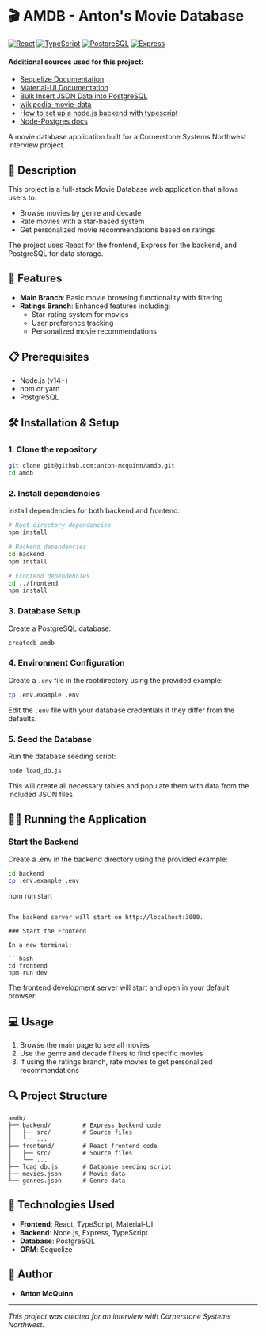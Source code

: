 # 🎬 AMDB - Anton's Movie Database

[![React](https://img.shields.io/badge/React-20232A?style=for-the-badge&logo=react&logoColor=61DAFB)](https://reactjs.org/)
[![TypeScript](https://img.shields.io/badge/TypeScript-007ACC?style=for-the-badge&logo=typescript&logoColor=white)](https://www.typescriptlang.org/)
[![PostgreSQL](https://img.shields.io/badge/PostgreSQL-316192?style=for-the-badge&logo=postgresql&logoColor=white)](https://www.postgresql.org/)
[![Express](https://img.shields.io/badge/Express-000000?style=for-the-badge&logo=express&logoColor=white)](https://expressjs.com/)

#### Additional sources used for this project:
- [Sequelize Documentation](https://sequelize.org/)
- [Material-UI Documentation](https://mui.com/)
- [Bulk Insert JSON Data into PostgreSQL](https://dev.to/yugabyte/bulk-loading-data-in-postgresql-with-nodejs-and-sequelize-1bn7)
- [wikipedia-movie-data](https://github.com/prust/wikipedia-movie-data?tab=readme-ov-file)
- [How to set up a node.js backend with typescript](https://dev.to/sulistef/how-to-set-up-a-nodejs-backend-using-expressjs-and-typescript-1655)
- [Node-Postgres docs](https://node-postgres.com/apis/pool)


A movie database application built for a Cornerstone Systems Northwest interview project.

## 📝 Description

This project is a full-stack Movie Database web application that allows users to:

- Browse movies by genre and decade
- Rate movies with a star-based system
- Get personalized movie recommendations based on ratings

The project uses React for the frontend, Express for the backend, and PostgreSQL for data storage.

## 🚀 Features

- **Main Branch**: Basic movie browsing functionality with filtering
- **Ratings Branch**: Enhanced features including:
  - Star-rating system for movies
  - User preference tracking
  - Personalized movie recommendations

## 📋 Prerequisites

- Node.js (v14+)
- npm or yarn
- PostgreSQL

## 🛠️ Installation & Setup

### 1. Clone the repository

```bash
git clone git@github.com:anton-mcquinn/amdb.git
cd amdb
```

### 2. Install dependencies

Install dependencies for both backend and frontend:

```bash
# Root directory dependencies
npm install

# Backend dependencies
cd backend
npm install

# Frontend dependencies
cd ../frontend
npm install
```

### 3. Database Setup

Create a PostgreSQL database:

```bash
createdb amdb
```

### 4. Environment Configuration


Create a `.env` file in the rootdirectory using the provided example:

```bash
cp .env.example .env
```

Edit the `.env` file with your database credentials if they differ from the defaults.

### 5. Seed the Database

Run the database seeding script:

```bash
node load_db.js
```

This will create all necessary tables and populate them with data from the included JSON files.

## 🏃‍♂️ Running the Application

### Start the Backend
Create a .env in the backend directory using the provided example:

```bash
cd backend
cp .env.example .env
```
npm run start
```

The backend server will start on http://localhost:3000.

### Start the Frontend

In a new terminal:

```bash
cd frontend
npm run dev
```

The frontend development server will start and open in your default browser.

## 💻 Usage

1. Browse the main page to see all movies
2. Use the genre and decade filters to find specific movies
3. If using the ratings branch, rate movies to get personalized recommendations

## 🔍 Project Structure

```
amdb/
├── backend/         # Express backend code
│   ├── src/         # Source files
│   └── ...
├── frontend/        # React frontend code
│   ├── src/         # Source files
│   └── ...
├── load_db.js       # Database seeding script
├── movies.json      # Movie data
└── genres.json      # Genre data
```

## 🧪 Technologies Used

- **Frontend**: React, TypeScript, Material-UI
- **Backend**: Node.js, Express, TypeScript
- **Database**: PostgreSQL
- **ORM**: Sequelize

## 👤 Author

- **Anton McQuinn**

---

*This project was created for an interview with Cornerstone Systems Northwest.*
